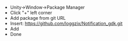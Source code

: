 - Unity->Window->Package Manager
-  Click "+" left corner
- Add package from git URL
- Insert: https://github.com/loggzix/Notification_gdk.git
- Add
- Done
